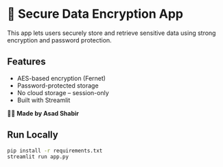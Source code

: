 # 🔐 Secure Data Encryption App

This app lets users securely store and retrieve sensitive data using strong encryption and password protection.

## Features
- AES-based encryption (Fernet)
- Password-protected storage
- No cloud storage – session-only
- Built with Streamlit

👨‍💻 **Made by Asad Shabir**

## Run Locally
```bash
pip install -r requirements.txt
streamlit run app.py
